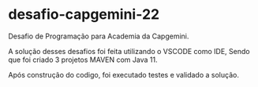 # desafio-capgemini-22
Desafio de Programação para Academia da Capgemini.

A solução desses desafios foi feita utilizando o VSCODE como IDE, Sendo que foi criado 3 projetos MAVEN com Java 11.

Após construção do codigo, foi executado testes e validado a solução.
